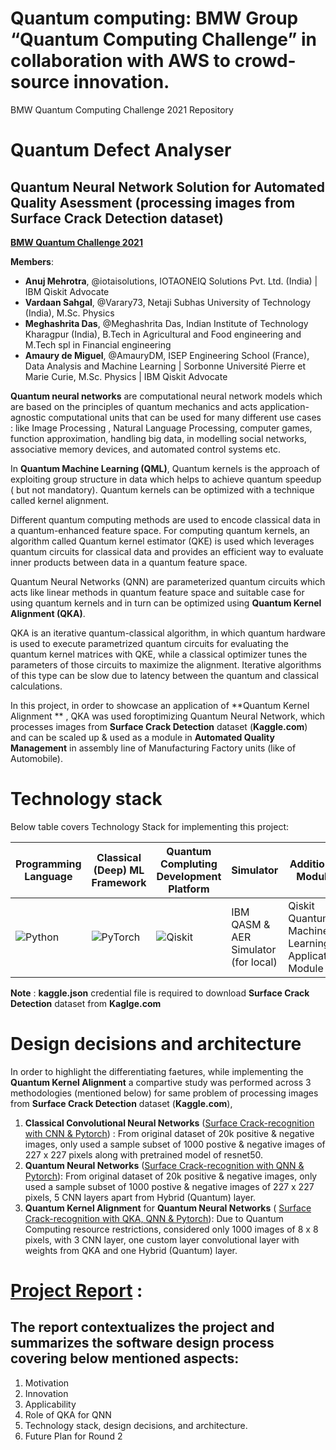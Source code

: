 # Quantum computing: BMW Group “Quantum Computing Challenge” in collaboration with AWS to crowd-source innovation.
BMW Quantum Computing Challenge 2021 Repository


# Quantum Defect Analyser 
## Quantum Neural Network Solution for Automated Quality Asessment (processing images from **Surface Crack Detection** dataset)
[**BMW Quantum Challenge 2021**](https://www.press.bmwgroup.com/global/article/detail/T0337884EN/quantum-computing:-bmw-group-launches-%E2%80%9Cquantum-computing-challenge%E2%80%9D-in-collaboration-with-aws-to-crowd-source-innovation?language=enr)

**Members**: <!-- up to 6 members per term -->
- **Anuj Mehrotra**, @iotaisolutions, IOTAONEIQ Solutions Pvt. Ltd. (India) | IBM Qiskit Advocate
- **Vardaan Sahgal**, @Varary73, Netaji Subhas University of Technology (India), M.Sc. Physics
- **Meghashrita Das**, @Meghashrita Das, Indian Institute of Technology Kharagpur (India), B.Tech in Agricultural and Food engineering and M.Tech spl in Financial engineering
- **Amaury de Miguel**, @AmauryDM, ISEP Engineering School (France), Data Analysis and Machine Learning | Sorbonne Université Pierre et Marie Curie, M.Sc. Physics | IBM Qiskit Advocate

**Quantum neural networks** are computational neural network models which are based on the principles of quantum mechanics and acts application-agnostic computational units that can be used for many different use cases : like Image Processing , Natural Language Processing, computer games, function approximation, handling big data, in modelling social networks, associative memory devices, and automated control systems etc.

In **Quantum Machine Learning (QML)**, Quantum kernels is the approach of exploiting group structure in data which helps to achieve quantum speedup ( but not mandatory). Quantum kernels can be optimized with a technique called kernel alignment.

Different quantum computing methods are used to encode classical data in a quantum-enhanced feature space. For computing quantum kernels, an algorithm called  Quantum kernel estimator (QKE) is  used which leverages quantum circuits for classical data and provides an efficient way to evaluate inner products between data in a quantum feature space.

Quantum Neural Networks (QNN) are parameterized quantum circuits which acts like linear methods in quantum feature space  and suitable case for using quantum kernels and in turn can be optimized using **Quantum Kernel Alignment (QKA)**. 

QKA is an iterative quantum-classical algorithm, in which quantum hardware is used to execute parametrized quantum circuits  for evaluating the quantum kernel matrices with QKE, while a classical optimizer tunes the parameters of those circuits to maximize the alignment. Iterative algorithms of this type can be slow due to latency between the quantum and classical calculations. 


In this project, in order to showcase an application of **Quantum Kernel Alignment ** , QKA was used foroptimizing Quantum Neural Network, which processes images from **Surface Crack Detection** dataset (**Kaggle.com**) and can be scaled up & used as a module in **Automated Quality Management** in assembly line of Manufacturing Factory units (like of Automobile).

  
# Technology stack
Below table covers Technology Stack for implementing this project:

Programming Language| Classical (Deep) ML Framework| Quantum Compluting Development Platform | Simulator | Additional Module| Coding Collaboration Environment 
------------ | -------------| -------------| -------------| -------------|-------------
  ![Python](https://img.shields.io/badge/python%203.x%20>=%203.7-3670A0?style=for-the-badge&logo=python&logoColor=ffdd54)  |  ![PyTorch](https://img.shields.io/badge/PyTorch%201.9-%23EE4C2C.svg?style=for-the-badge&logo=PyTorch&logoColor=white) |  ![Qiskit](https://img.shields.io/badge/Qiskit%200.29-%236929C4.svg?style=for-the-badge&logo=Qiskit&logoColor=white) |  IBM QASM & AER Simulator (for local) | Qiskit Quantum Machine Learning Application Module | [![Open In Collab](https://colab.research.google.com/assets/colab-badge.svg)](https://colab.research.google.com/github/Naereen/badges)
                    
                     
                     
 **Note** : **kaggle.json** credential file is required to download **Surface Crack Detection** dataset from **Kaglge.com**

 # Design decisions and architecture
 
 In order to highlight the differentiating faetures, while implementing the **Quantum Kernel Alignment** a compartive study was performed across 3 methodologies (mentioned below) for same problem of processing images from **Surface Crack Detection** dataset (**Kaggle.com**), 
    
 1. **Classical Convolutional Neural Networks** ([Surface Crack-recognition with CNN & Pytorch](https://github.com/iotaisolutions/BMWQuantumChallenge2021/blob/main/code/Surface_Crack_recognition_with_CNN_%26_Pytorch_Reduced_Sample_Size.ipynb)) : From original dataset of 20k positive & negative images, only used a sample subset of 1000 postive  & negative images of 227 x 227 pixels along with pretrained model of resnet50.
 2. **Quantum Neural Networks** ([Surface Crack-recognition with QNN & Pytorch](https://github.com/iotaisolutions/BMWQuantumChallenge2021/blob/main/code/Surface_Crack_recognition_with_QNN_%26_Pytorch_Reduced_Sample_Size.ipynb)): From original dataset of 20k positive & negative images, only used a sample subset of 1000 postive  & negative images of 227 x 227 pixels, 5 CNN layers apart from Hybrid (Quantum) layer.
 3. **Quantum Kernel Alignment** for **Quantum Neural Networks** ( [Surface Crack-recognition with QKA, QNN & Pytorch](https://github.com/iotaisolutions/BMWQuantumChallenge2021/blob/main/code/Surface_Crack_recognition_with_QKA_QNN_%26_Pytorch_Reduced_Sample_Size.ipynb)): Due to Quantum Computing resource restrictions, considered only 1000 images of 8 x 8 pixels, with 3 CNN layer, one custom layer convolutional layer with weights from QKA and one Hybrid (Quantum) layer. 

# [Project Report](https://github.com/iotaisolutions/BMWQuantumChallenge2021/blob/main/Reports/BMW_Quantum_Computing_Challenge_Solution%20Description.pdf) :
## The report contextualizes the project and summarizes the software design process covering below mentioned aspects: 

1. Motivation
2. Innovation
3. Applicability
4. Role of QKA for QNN
5. Technology stack, design decisions, and architecture.
6. Future Plan for Round 2





